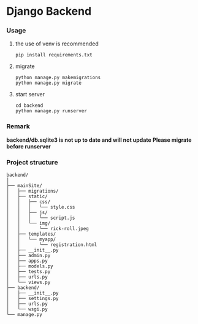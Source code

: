 # Django Backend 

### Usage 
1. the use of venv is recommended
    ```
    pip install requirements.txt 
    ```
2. migrate 
    ```
    python manage.py makemigrations
    python manage.py migrate  
    ```
3. start server 
    ```
    cd backend 
    python manage.py runserver
    ```
### Remark 
**backend/db.sqlite3 is not up to date  and will not update**
**Please migrate before runserver**
### Project structure 
```
backend/
│
├── mainSite/
│   ├── migrations/
│   ├── static/
│   │   ├── css/
│   │   │   └── style.css
│   │   ├── js/
│   │   │   └── script.js
│   │   └── img/
│   │       └── rick-roll.jpeg
│   ├── templates/
│   │   └── myapp/
│   │       └── registration.html
│   ├── __init__.py
│   ├── admin.py
│   ├── apps.py
│   ├── models.py
│   ├── tests.py
│   ├── urls.py
│   └── views.py
├── backend/
│   ├── __init__.py
│   ├── settings.py
│   ├── urls.py
│   └── wsgi.py
└── manage.py

```